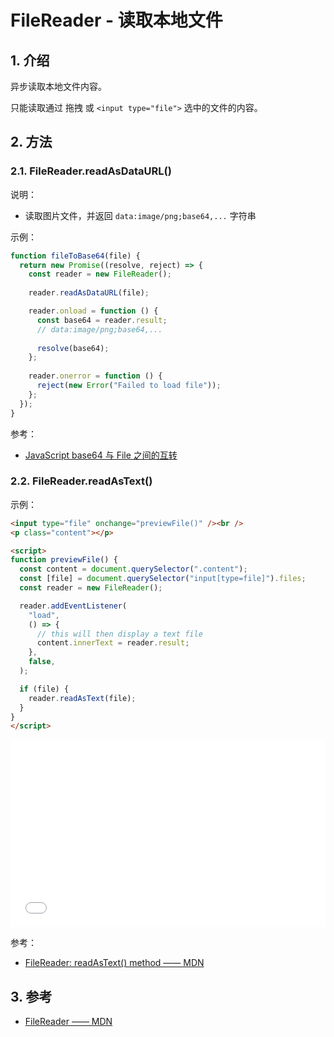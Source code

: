 <!--#region
@author 吴钦飞
@email wuqinfei@qq.com
@create date 2023-12-11 09:23:52
@modify date 2024-07-23 17:34:16
@desc [description]
#endregion-->

# FileReader - 读取本地文件

## 1. 介绍

异步读取本地文件内容。

只能读取通过 拖拽 或 `<input type="file">` 选中的文件的内容。

## 2. 方法

### 2.1. FileReader.readAsDataURL()

说明：

* 读取图片文件，并返回 `data:image/png;base64,...` 字符串

示例：

```js
function fileToBase64(file) {
  return new Promise((resolve, reject) => {
    const reader = new FileReader();
    
    reader.readAsDataURL(file);

    reader.onload = function () {
      const base64 = reader.result;
      // data:image/png;base64,...
      
      resolve(base64);
    };
 
    reader.onerror = function () {
      reject(new Error("Failed to load file"));
    };
  });
}
```

参考：

* [JavaScript base64 与 File 之间的互转](https://www.cnblogs.com/yuzhihui/p/17041062.html)

### 2.2. FileReader.readAsText()

示例：

```html
<input type="file" onchange="previewFile()" /><br />
<p class="content"></p>

<script>
function previewFile() {
  const content = document.querySelector(".content");
  const [file] = document.querySelector("input[type=file]").files;
  const reader = new FileReader();

  reader.addEventListener(
    "load",
    () => {
      // this will then display a text file
      content.innerText = reader.result;
    },
    false,
  );

  if (file) {
    reader.readAsText(file);
  }
}
</script>
```

<iframe width="100%" height="300" src="//jsfiddle.net/forwardNow/d7abL6o2/3/embedded/" allowfullscreen="allowfullscreen" allowpaymentrequest frameborder="0"></iframe>

参考：

* [FileReader: readAsText() method —— MDN](https://developer.mozilla.org/en-US/docs/Web/API/FileReader/readAsText)

## 3. 参考

* [FileReader —— MDN](https://developer.mozilla.org/en-US/docs/Web/API/FileReader)